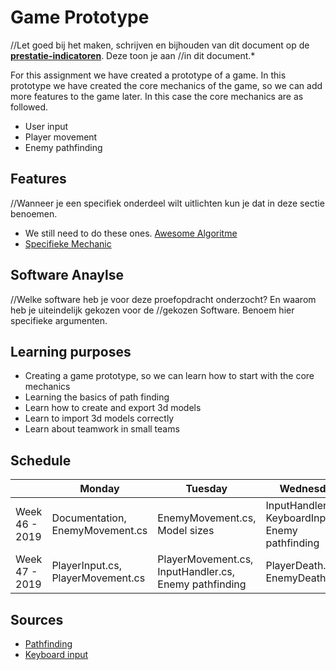 

# Game Prototype
//Let goed bij het maken, schrijven en bijhouden van dit document op de **[prestatie-indicatoren](https://drive.google.com/drive/folders/1y8l0Zr4E8b6gYJui_pSzQaoWr-gEr6JN?usp=sharing)**. Deze toon je aan
//in dit document.*

For this assignment we have created a prototype of a game. In this prototype we have created the core mechanics of the game, so we can add more features to the game later. In this case the core mechanics are as followed.
- User input
- Player movement
- Enemy pathfinding

## Features
//Wanneer je een specifiek onderdeel wilt uitlichten kun je dat in deze sectie benoemen.

- We still need to do these ones. [Awesome Algoritme](link)
- [Specifieke Mechanic](link)

## Software Anaylse
//Welke software heb je voor deze proefopdracht onderzocht? En waarom heb je uiteindelijk gekozen voor de //gekozen Software. Benoem hier specifieke argumenten.

## Learning purposes
- Creating a game prototype, so we can learn how to start with the core mechanics
- Learning the basics of path finding
- Learn how to create and export 3d models
- Learn to import 3d models correctly
- Learn about teamwork in small teams

## Schedule
| | Monday | Tuesday | Wednesday | Thursday | Friday |
| --- | --- | --- | --- | --- | --- |
|Week 46 - 2019| Documentation, EnemyMovement.cs| EnemyMovement.cs, Model sizes | InputHandler.cs , KeyboardInput.cs, Enemy pathfinding | InputHandler.cs, KeyboardInput.cs | PlayerMovement.cs, Enemy pathfinding |
|Week 47 - 2019 | PlayerInput.cs, PlayerMovement.cs | PlayerMovement.cs, InputHandler.cs, Enemy pathfinding | PlayerDeath.cs, EnemyDeath.cs | Optimising scripts, adding extra comments | Finalising and exporting project |

## Sources
- [Pathfinding](https://www.youtube.com/watch?v=mP7ulMu5UkU)
- [Keyboard input](https://docs.unity3d.com/ScriptReference/Input.html)
